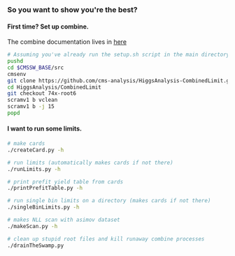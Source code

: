 ### So you want to show you're the best?

#### First time? Set up combine.
The combine documentation lives in [here](https://twiki.cern.ch/twiki/bin/view/CMS/SWGuideHiggsAnalysisCombinedLimit#How_to_run_the_tool)
```bash
# Assuming you've already run the setup.sh script in the main directory
pushd
cd $CMSSW_BASE/src
cmsenv
git clone https://github.com/cms-analysis/HiggsAnalysis-CombinedLimit.git HiggsAnalysis/CombinedLimit
cd HiggsAnalysis/CombinedLimit
git checkout 74x-root6
scramv1 b vclean
scramv1 b -j 15
popd
```

#### I want to run some limits.
```bash
# make cards
./createCard.py -h

# run limits (automatically makes cards if not there)
./runLimits.py -h

# print prefit yield table from cards
./printPrefitTable.py -h

# run single bin limits on a directory (makes cards if not there)
./singleBinLimits.py -h

# makes NLL scan with asimov dataset
./makeScan.py -h

# clean up stupid root files and kill runaway combine processes
./drainTheSwamp.py
```


